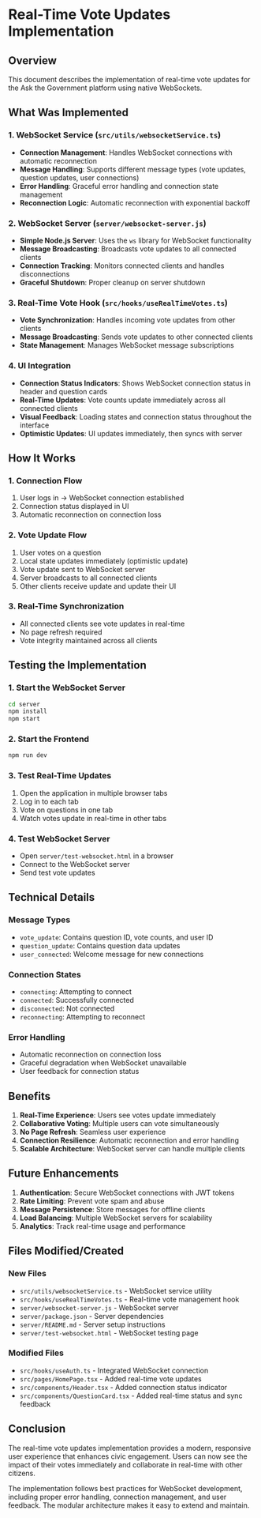 # Real-Time Vote Updates Implementation

## Overview
This document describes the implementation of real-time vote updates for the Ask the Government platform using native WebSockets.

## What Was Implemented

### 1. WebSocket Service (`src/utils/websocketService.ts`)
- **Connection Management**: Handles WebSocket connections with automatic reconnection
- **Message Handling**: Supports different message types (vote updates, question updates, user connections)
- **Error Handling**: Graceful error handling and connection state management
- **Reconnection Logic**: Automatic reconnection with exponential backoff

### 2. WebSocket Server (`server/websocket-server.js`)
- **Simple Node.js Server**: Uses the `ws` library for WebSocket functionality
- **Message Broadcasting**: Broadcasts vote updates to all connected clients
- **Connection Tracking**: Monitors connected clients and handles disconnections
- **Graceful Shutdown**: Proper cleanup on server shutdown

### 3. Real-Time Vote Hook (`src/hooks/useRealTimeVotes.ts`)
- **Vote Synchronization**: Handles incoming vote updates from other clients
- **Message Broadcasting**: Sends vote updates to other connected clients
- **State Management**: Manages WebSocket message subscriptions

### 4. UI Integration
- **Connection Status Indicators**: Shows WebSocket connection status in header and question cards
- **Real-Time Updates**: Vote counts update immediately across all connected clients
- **Visual Feedback**: Loading states and connection status throughout the interface
- **Optimistic Updates**: UI updates immediately, then syncs with server

## How It Works

### 1. Connection Flow
1. User logs in → WebSocket connection established
2. Connection status displayed in UI
3. Automatic reconnection on connection loss

### 2. Vote Update Flow
1. User votes on a question
2. Local state updates immediately (optimistic update)
3. Vote update sent to WebSocket server
4. Server broadcasts to all connected clients
5. Other clients receive update and update their UI

### 3. Real-Time Synchronization
- All connected clients see vote updates in real-time
- No page refresh required
- Vote integrity maintained across all clients

## Testing the Implementation

### 1. Start the WebSocket Server
```bash
cd server
npm install
npm start
```

### 2. Start the Frontend
```bash
npm run dev
```

### 3. Test Real-Time Updates
1. Open the application in multiple browser tabs
2. Log in to each tab
3. Vote on questions in one tab
4. Watch votes update in real-time in other tabs

### 4. Test WebSocket Server
- Open `server/test-websocket.html` in a browser
- Connect to the WebSocket server
- Send test vote updates

## Technical Details

### Message Types
- `vote_update`: Contains question ID, vote counts, and user ID
- `question_update`: Contains question data updates
- `user_connected`: Welcome message for new connections

### Connection States
- `connecting`: Attempting to connect
- `connected`: Successfully connected
- `disconnected`: Not connected
- `reconnecting`: Attempting to reconnect

### Error Handling
- Automatic reconnection on connection loss
- Graceful degradation when WebSocket unavailable
- User feedback for connection status

## Benefits

1. **Real-Time Experience**: Users see votes update immediately
2. **Collaborative Voting**: Multiple users can vote simultaneously
3. **No Page Refresh**: Seamless user experience
4. **Connection Resilience**: Automatic reconnection and error handling
5. **Scalable Architecture**: WebSocket server can handle multiple clients

## Future Enhancements

1. **Authentication**: Secure WebSocket connections with JWT tokens
2. **Rate Limiting**: Prevent vote spam and abuse
3. **Message Persistence**: Store messages for offline clients
4. **Load Balancing**: Multiple WebSocket servers for scalability
5. **Analytics**: Track real-time usage and performance

## Files Modified/Created

### New Files
- `src/utils/websocketService.ts` - WebSocket service utility
- `src/hooks/useRealTimeVotes.ts` - Real-time vote management hook
- `server/websocket-server.js` - WebSocket server
- `server/package.json` - Server dependencies
- `server/README.md` - Server setup instructions
- `server/test-websocket.html` - WebSocket testing page

### Modified Files
- `src/hooks/useAuth.ts` - Integrated WebSocket connection
- `src/pages/HomePage.tsx` - Added real-time vote updates
- `src/components/Header.tsx` - Added connection status indicator
- `src/components/QuestionCard.tsx` - Added real-time status and sync feedback

## Conclusion

The real-time vote updates implementation provides a modern, responsive user experience that enhances civic engagement. Users can now see the impact of their votes immediately and collaborate in real-time with other citizens.

The implementation follows best practices for WebSocket development, including proper error handling, connection management, and user feedback. The modular architecture makes it easy to extend and maintain.
